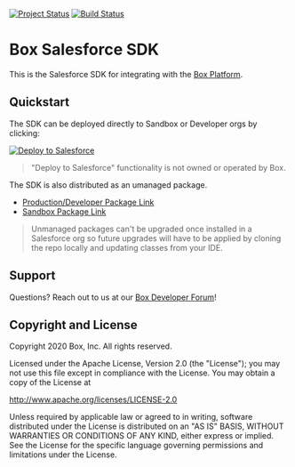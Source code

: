 [![Project Status](http://opensource.box.com/badges/active.svg)](http://opensource.box.com/badges/)
[![Build Status](https://travis-ci.com/box/box-salesforce-sdk.svg?branch=master)](https://travis-ci.com/box/box-salesforce-sdk)

# Box Salesforce SDK

This is the Salesforce SDK for integrating with the [Box Platform](https://developer.box.com/).

## Quickstart

The SDK can be deployed directly to Sandbox or Developer orgs by clicking:

[![Deploy to Salesforce](https://raw.githubusercontent.com/afawcett/githubsfdeploy/master/src/main/webapp/resources/img/deploy.png)](https://githubsfdeploy.herokuapp.com?owner=box&repo=box-salesforce-sdk)

> "Deploy to Salesforce" functionality is not owned or operated by Box.

The SDK is also distributed as an umanaged package.

- [Production/Developer Package Link](https://cloud.box.com/Box-Apex-SDK)
- [Sandbox Package Link](https://cloud.box.com/Box-Apex-SDK-Sandbox)

> Unmanaged packages can't be upgraded once installed in a Salesforce org so future upgrades will have to be applied by cloning the repo locally and updating classes from your IDE.

## Support

Questions?  Reach out to us at our [Box Developer Forum](https://community.box.com/t5/Box-Developer-Forum/bd-p/DeveloperForum)!

## Copyright and License

Copyright 2020 Box, Inc. All rights reserved.

Licensed under the Apache License, Version 2.0 (the "License"); you may not use this file except in compliance with the License.  You may obtain a copy of the License at

http://www.apache.org/licenses/LICENSE-2.0

Unless required by applicable law or agreed to in writing, software distributed under the License is distributed on an "AS IS" BASIS, WITHOUT WARRANTIES OR CONDITIONS OF ANY KIND, either express or implied.  See the License for the specific language governing permissions and limitations under the License.
